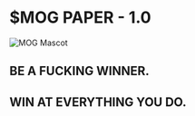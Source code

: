 # $MOG PAPER - 1.0

![MOG Mascot](Assets/preview.png)

## BE A FUCKING WINNER.
## WIN AT EVERYTHING YOU DO.